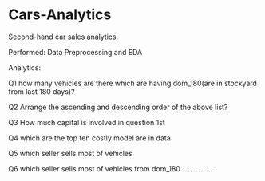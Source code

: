 # Cars-Analytics
Second-hand car sales analytics.

Performed: 
Data Preprocessing and
EDA

Analytics:

Q1 how many vehicles are there which are having dom_180(are in stockyard from last 180 days)?

Q2 Arrange the ascending and descending order of the above list?

Q3 How much capital is involved in question 1st

Q4 which are the top ten costly model are in data

Q5 which seller sells most of vehicles

Q6 which seller sells most of vehicles from dom_180
...............

